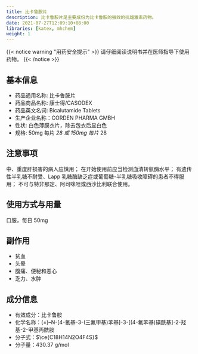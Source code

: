```yaml
---
title: 比卡鲁胺片
description: 比卡鲁胺片是主要成份为比卡鲁胺的强效的抗雄激素药物。
date: 2021-07-27T12:09:10+08:00
libraries: [katex, mhchem]
weight: 1
---
```


{{< notice warning "用药安全提示" >}}
请仔细阅读说明书并在医师指导下使用药物。
{{< /notice >}}

## 基本信息

- 药品通用名称: 比卡鲁胺片
- 药品商品名称: 康士得/CASODEX
- 药品英文名词: Bicalutamide Tablets
- 生产企业名称：CORDEN PHARMA GMBH
- 性状: 白色薄膜衣片，除去包衣后显白色
- 规格: 50mg 每片 *28 或 150mg 每片* 28

## 注意事项

中、重度肝损害的病人应慎用；
在开始使用前应当检测血清转氨酶水平；
有遗传性半乳糖不耐受、Lapp 乳糖酶缺乏症或葡萄糖-半乳糖吸收障碍的患者不得服用；
不可与特非那定、阿司咪唑或西沙比利联合使用。

## 使用方式与用量

口服，每日 50mg

## 副作用

- 贫血
- 头晕
- 腹痛、便秘和恶心
- 乏力、水肿

## 成分信息

- 有效成分：比卡鲁胺
- 化学名称：(±)–N-[4-氰基-3-(三氟甲基)苯基]-3-[(4-氟苯基)磺酰基]-2-羟基-2-甲基丙酰胺
- 分子式：$\ce{C18H14N2O4F4S}$
- 分子量：430.37 g/mol
